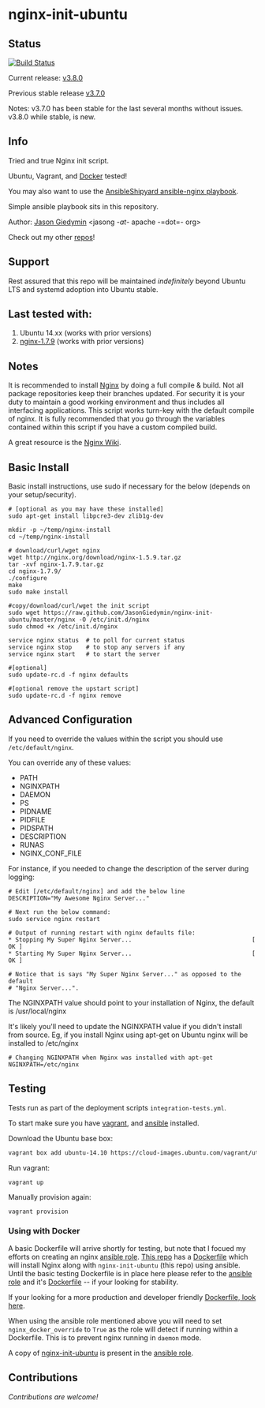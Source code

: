 nginx-init-ubuntu
=================


## Status

[![Build Status](https://travis-ci.org/JasonGiedymin/nginx-init-ubuntu.svg?branch=master)](https://travis-ci.org/JasonGiedymin/nginx-init-ubuntu)

Current release: [v3.8.0](https://github.com/JasonGiedymin/nginx-init-ubuntu/releases/tag/v3.8.0)

Previous stable release [v3.7.0](https://github.com/JasonGiedymin/nginx-init-ubuntu/releases/tag/v3.7.0)

Notes: v3.7.0 has been stable for the last several months without issues. v3.8.0 while
stable, is new.

## Info

Tried and true Nginx init script.

Ubuntu, Vagrant, and [Docker](https://github.com/AnsibleShipyard/ansible-nginx/blob/master/Dockerfile) tested!

You may also want to use the [AnsibleShipyard ansible-nginx playbook](https://github.com/AnsibleShipyard/ansible-nginx).

Simple ansible playbook sits in this repository.

Author: [Jason Giedymin](http://jasongiedymin.com) <jasong -_at_- apache -=dot=- org>

Check out my other [repos](http://github.com/JasonGiedymin)!


## Support

Rest assured that this repo will be maintained _indefinitely_ beyond Ubuntu LTS 
and systemd adoption into Ubuntu stable.


## Last tested with:

1. Ubuntu 14.xx (works with prior versions)
2. [nginx-1.7.9](http://nginx.org/download/nginx-1.7.9.tar.gz) (works with prior versions)


## Notes ##
It is recommended to install [Nginx](http://nginx.net/) by doing a full compile & build. Not all package repositories keep their branches updated. For security it is your duty to maintain a good working environment and thus includes all interfacing applications.
This script works turn-key with the default compile of nginx. It is fully recommended that you go through the variables contained within this script if you have a custom compiled build.

A great resource is the [Nginx Wiki](http://wiki.nginx.org/).


## Basic Install ##
Basic install instructions, use sudo if necessary for the below (depends on your setup/security).

    # [optional as you may have these installed]
    sudo apt-get install libpcre3-dev zlib1g-dev
    
    mkdir -p ~/temp/nginx-install
    cd ~/temp/nginx-install
    
    # download/curl/wget nginx 
    wget http://nginx.org/download/nginx-1.5.9.tar.gz
    tar -xvf nginx-1.7.9.tar.gz
    cd nginx-1.7.9/
    ./configure
    make
    sudo make install
    
    #copy/download/curl/wget the init script
    sudo wget https://raw.github.com/JasonGiedymin/nginx-init-ubuntu/master/nginx -O /etc/init.d/nginx
    sudo chmod +x /etc/init.d/nginx
    
    service nginx status  # to poll for current status
    service nginx stop    # to stop any servers if any
    service nginx start   # to start the server
    
    #[optional] 
    sudo update-rc.d -f nginx defaults

    #[optional remove the upstart script]
    sudo update-rc.d -f nginx remove


## Advanced Configuration ##
If you need to override the values within the script you should use `/etc/default/nginx`.

You can override any of these values:

  - PATH
  - NGINXPATH
  - DAEMON
  - PS
  - PIDNAME
  - PIDFILE
  - PIDSPATH
  - DESCRIPTION
  - RUNAS
  - NGINX_CONF_FILE


For instance, if you needed to change the description of the server during logging:

    # Edit [/etc/default/nginx] and add the below line
    DESCRIPTION="My Awesome Nginx Server..."

    # Next run the below command:
    sudo service nginx restart

    # Output of running restart with nginx defaults file:
    * Stopping My Super Nginx Server...                                  [ OK ] 
    * Starting My Super Nginx Server...                                  [ OK ]

    # Notice that is says "My Super Nginx Server..." as opposed to the default
    # "Nginx Server...".
    
The NGINXPATH value should point to your installation of Nginx, the default is /usr/local/nginx

It's likely you'll need to update the NGINXPATH value if you didn't install from source. Eg, if you install Nginx using apt-get on Ubuntu nginx will be installed to /etc/nginx

    # Changing NGINXPATH when Nginx was installed with apt-get
    NGINXPATH=/etc/nginx


## Testing
Tests run as part of the deployment scripts `integration-tests.yml`.

To start make sure you have [vagrant](http://vagrantup.com), and [ansible](https://github.com/ansible/ansible) installed.

Download the Ubuntu base box:

```bash
vagrant box add ubuntu-14.10 https://cloud-images.ubuntu.com/vagrant/utopic/current/utopic-server-cloudimg-amd64-vagrant-disk1.box
```

Run vagrant:

    vagrant up

Manually provision again:

    vagrant provision

### Using with Docker
A basic Dockerfile will arrive shortly for testing, but note that I focued my efforts on creating an nginx [ansible role](https://github.com/AnsibleShipyard/ansible-nginx). [This repo](https://github.com/AnsibleShipyard/ansible-nginx) has a [Dockerfile](https://github.com/AnsibleShipyard/ansible-nginx/blob/master/Dockerfile) which will install Nginx along with `nginx-init-ubuntu` (this repo) using ansible. Until the basic testing Dockerfile is in place here please refer to the [ansible role](https://github.com/AnsibleShipyard/ansible-nginx) and it's [Dockerfile](https://github.com/AnsibleShipyard/ansible-nginx/blob/master/Dockerfile) -- if your looking for stability.

If your looking for a more production and developer friendly [Dockerfile, look here](https://github.com/AnsibleShipyard/ansible-nginx/blob/master/Dockerfile).

When using the ansible role mentioned above you will need to set `nginx_docker_override` to `True` as the role will detect if running within a Dockerfile. This is to prevent nginx running in `daemon` mode.

A copy of [nginx-init-ubuntu](https://github.com/JasonGiedymin/nginx-init-ubuntu) is present in the [ansible role](https://github.com/AnsibleShipyard/ansible-nginx).

## Contributions ##
_Contributions are welcome!_
